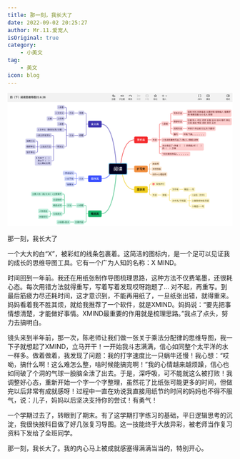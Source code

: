 ```yaml
---
title: 那一刻，我长大了
date: 2022-09-02 20:25:27
author: Mr.11.爱宠人
isOriginal: true
category:
    - 小美文
tag:
    - 美文
icon: blog
---
```


![image-20220906185912042](./thatmomentivegrown.assets/image-20220906185912042.png)



那一刻，我长大了



一个大大的白“X”，被彩虹的线条包裹着。这简洁的图标内，是一个足可以见证我的成长的思维导图工具。它有一个广为人知的名称：X MIND。

时间回到一年前。我还在用纸张制作导图梳理思路，这种方法不仅费笔墨，还很耗心态。每次用错方法就得重写，写着写着发现哎呀跑题了... 对不起，再重写。到最后筋疲力尽还耗时间，这才意识到，不能再用纸了，一旦纸张出错，就得重来。妈妈看着我不胜其烦，就给我推荐了一个软件，就是XMIND。妈妈说：“要先把事情想清楚，才能做好事情。XMIND最重要的作用就是梳理思路。”我点了点头，努力去搞明白。

镜头来到半年前，那一次，陈老师让我们做一张关于乘法分配律的思维导图，我一下子就想起了XMIND，立马开干！一开始我斗志满满，信心如同整个太平洋的水一样多。做着做着，我发现了问题：我的打字速度比一只蜗牛还慢！我心想：“哎呦，搞什么啊！这么难怎么整，啥时候能搞完啊！”我的心情越来越烦躁，信心也如同破了个洞的气球一股脑全泄了出去。于是，深呼吸，可不能就这么被打败！我调整好心态，重新开始一个字一个字整理，虽然花了比纸张可能更多的时间，但做完以后非常有成就感呀！过程中一直在劝说我直接用纸节约时间的妈妈也不得不服气，说：儿子，妈妈以后坚决支持你的尝试！有勇气！

一个学期过去了，转眼到了期末。有了这学期打字练习的基础，平日逻辑思考的沉淀，我很快按科目做了好几张复习导图。这一技能终于大放异彩，被老师当作复习资料下发给了全班同学。

那一刻，我长大了。我的内心马上被成就感塞得满满当当的，特别开心。





